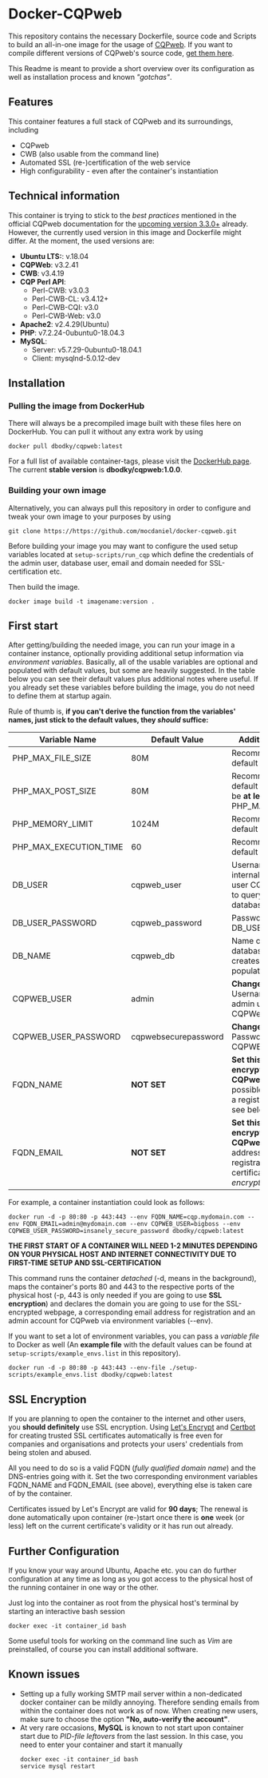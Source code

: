 # Docker-CQPweb

This repository contains the necessary Dockerfile, source code and Scripts to build an all-in-one image for the usage of [CQPweb](http://cwb.sourceforge.net/cqpweb.php). If you want to compile different versions of CQPweb's source code, [get them here](http://cwb.sourceforge.net/download.php).

This Readme is meant to provide a short overview over its configuration as well as installation process and known _"gotchas"_.

## Features
This container features a full stack of CQPweb and its surroundings, including
* CQPweb
* CWB (also usable from the command line)
* Automated SSL (re-)certification of the web service
* High configurability - even after the container's instantiation

## Technical information
This container is trying to stick to the _best practices_ mentioned in the official CQPweb documentation for the [upcoming version 3.3.0+](http://cwb.sourceforge.net/files/CQPwebAdminManual.pdf) already. However, the currently used version in this image and Dockerfile might differ. At the moment, the used versions are:

* **Ubuntu LTS:**: v.18.04 
* **CQPWeb**: v3.2.41
* **CWB**: v3.4.19
* **CQP Perl API**: 
  * Perl-CWB: v3.0.3
  * Perl-CWB-CL: v3.4.12+
  * Perl-CWB-CQI: v3.0
  * Perl-CWB-Web: v3.0
* **Apache2**: v2.4.29(Ubuntu)
* **PHP**: v7.2.24-0ubuntu0-18.04.3
* **MySQL**: 
  * Server: v5.7.29-0ubuntu0-18.04.1
  * Client: mysqlnd-5.0.12-dev
  
## Installation
### Pulling the image from DockerHub
There will always be a precompiled image built with these files here on DockerHub. You can pull it without any extra work by using

    docker pull dbodky/cqpweb:latest
    
For a full list of available container-tags, please visit the [DockerHub page](https://hub.docker.com/r/dbodky/cqpweb). The current **stable version** is **dbodky/cqpweb:1.0.0**.

### Building your own image
Alternatively, you can always pull this repository in order to configure and tweak your own image to your purposes by using
    
    git clone https://https://github.com/mocdaniel/docker-cqpweb.git
    
Before building your image you may want to configure the used setup variables located at `setup-scripts/run_cqp` which define the credentials of the admin user, database user, email and domain needed for SSL-certification etc.

Then build the image.

    docker image build -t imagename:version .
    
## First start
After getting/building the needed image, you can run your image in a container instance, optionally providing additional setup information via *environment variables*. Basically, all of the usable variables are optional and populated with default values, but some are heavily suggested. In the table below you can see their default values plus additional notes where useful. If you already set these variables before building the image, you do not need to define them at startup again.

Rule of thumb is, **if you can't derive the function from the variables' names, just stick to the default values, they *should* suffice:**

| **Variable Name**      | **Default Value**    | **Additional Notes** |
|------------------------|----------------------|----------------------|
| PHP_MAX_FILE_SIZE      | 80M                  |Recommended default value.|
| PHP_MAX_POST_SIZE      | 80M                  |Recommended default value. Must be **at least** PHP_MAX_FILE_SIZE                      |
| PHP_MEMORY_LIMIT       | 1024M                |Recommended default value                      |
| PHP_MAX_EXECUTION_TIME | 60                   |Recommended default value                      |
| DB_USER                | cqpweb_user          |Username of the internal database user CQPweb uses to query the database                      |
| DB_USER_PASSWORD       | cqpweb_password      |Password for DB_USER                      |
| DB_NAME                | cqpweb_db            |Name of the database CQPweb creates and populates                      |
| CQPWEB_USER            | admin                |**Change this.** Username for the admin user of CQPWeb                      |
| CQPWEB_USER_PASSWORD   | cqpwebsecurepassword |**Change this.** Password for CQPWEB_USER                      |
| FQDN_NAME              | **NOT SET**          |**Set this for SSL encryption of CQPweb.** Only possible if you own a registered domain, see below.                     |
| FQDN_EMAIL             | **NOT SET**          |**Set this for SSL encryption of CQPweb.** The email address used for registration with and certification by *Let's encrypt*                      |

For example, a container instantiation could look as follows:

    docker run -d -p 80:80 -p 443:443 --env FQDN_NAME=cqp.mydomain.com --env FQDN_EMAIL=admin@mydomain.com --env CQPWEB_USER=bigboss --env CQPWEB_USER_PASSWORD=insanely_secure_password dbodky/cqpweb:latest
    
**THE FIRST START OF A CONTAINER WILL NEED 1-2 MINUTES DEPENDING ON YOUR PHYSICAL HOST AND INTERNET CONNECTIVITY DUE TO FIRST-TIME SETUP AND SSL-CERTIFICATION**
    
This command runs the container _detached_ (-d, means in the background), maps the container's ports 80 and 443 to the respective ports of the physical host (-p, 443 is only needed if you are going to use **SSL encryption**) and declares the domain you are going to use for the SSL-encrypted webpage, a corresponding email address for registration and an admin account for CQPweb via environment variables (--env).

If you want to set a lot of environment variables, you can pass a *variable file* to Docker as well (An **example file** with the default values can be found at `setup-scripts/example_envs.list` in this repository).

    docker run -d -p 80:80 -p 443:443 --env-file ./setup-scripts/example_envs.list dbodky/cqpweb:latest
    
 ## SSL Encryption
 If you are planning to open the container to the internet and other users, you **should definitely** use SSL encryption. Using [Let's Encrypt](https://letsencrypt.org) and [Certbot](https://certbot.eff.org/) for creating trusted SSL certificates automatically is free even for companies and organisations and protects your users' credentials from being stolen and abused.
 
All you need to do so is a valid FQDN (*fully qualified domain name*) and the DNS-entries going with it. Set the two corresponding environment variables FQDN_NAME and FQDN_EMAIL (see above), everything else is taken care of by the container.

Certificates issued by Let's Encrypt are valid for **90 days**; The renewal is done automatically upon container (re-)start once there is **one** week (or less) left on the current certificate's validity or it has run out already. 

## Further Configuration
If you know your way around Ubuntu, Apache etc. you can do further configuration at any time as long as you got access to the physical host of the running container in one way or the other.

Just log into the container as root from the physical host's terminal by starting an interactive bash session

    docker exec -it container_id bash
    
Some useful tools for working on the command line such as *Vim* are preinstalled, of course you can install additional software.

## Known issues 
* Setting up a fully working SMTP mail server within a non-dedicated docker container can be mildly annoying. Therefore sending emails from within the container does not work as of now. When creating new users, make sure to choose the option **"No, auto-verify the account"**.
* At very rare occasions, **MySQL** is known to not start upon container start due to *PID-file leftovers* from the last session. In this case, you need to enter your container and start it manually 
    ```
    docker exec -it container_id bash
    service mysql restart
    ```
